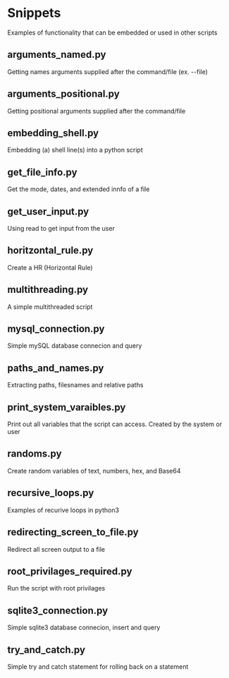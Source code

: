 # Snippets
Examples of functionality that can be embedded or used in other scripts

## arguments_named.py
Getting names arguments supplied after the command/file (ex. --file)
## arguments_positional.py
Getting positional arguments supplied after the command/file
## embedding_shell.py
Embedding (a) shell line(s) into a python script
## get_file_info.py
Get the mode, dates, and extended innfo of a file
## get_user_input.py
Using read to get input from the user
## horitzontal_rule.py
Create a HR (Horizontal Rule)
## multithreading.py
A simple multithreaded script
## mysql_connection.py
Simple mySQL database connecion and query
## paths_and_names.py
Extracting paths, filesnames and relative paths
## print_system_varaibles.py
Print out all variables that the script can access.  Created by the system or user
## randoms.py
Create random variables of text, numbers, hex, and Base64
## recursive_loops.py
Examples of recurive loops in python3
## redirecting_screen_to_file.py
Redirect all screen output to a file
## root_privilages_required.py
Run the script with root privilages
## sqlite3_connection.py
Simple sqlite3 database connecion, insert and query
## try_and_catch.py
Simple try and catch statement for rolling back on a statement
